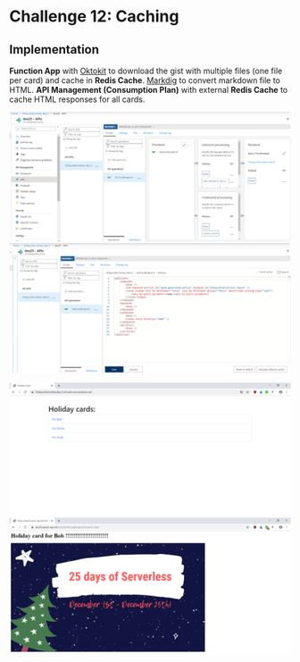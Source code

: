 # Challenge 12: Caching

## Implementation
**Function App** with [Oktokit](https://github.com/octokit) to download the gist with multiple files (one file per card) and cache in **Redis Cache**. 
[Markdig](https://github.com/lunet-io/markdig_) to convert markdown file to HTML.
**API Management (Consumption Plan)** with external **Redis Cache** to cache HTML responses for all cards.

![API Management](images/apimanagement.png)
![API Management-cache config](images/apimanagement-cache.png)

![Main Page](images/mainpage.png)
![Card](images/card.png)
